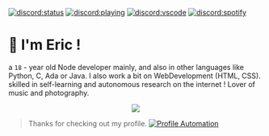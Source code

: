 [![discord:status](https://dev.discordprofiles.me/badge/status/387291278670430208)](https://discord.com/users/387291278670430208)
[![discord:playing](https://dev.discordprofiles.me/badge/playing/387291278670430208)](https://discord.com/users/387291278670430208)
[![discord:vscode](https://dev.discordprofiles.me/badge/vscode/387291278670430208)](https://discord.com/users/387291278670430208)
[![discord:spotify](https://dev.discordprofiles.me/badge/spotify/387291278670430208)](https://dev.discordprofiles.me/openspotify/387291278670430208)

# 👋 I'm Eric !

a `18` - year old Node developer mainly, and also in other languages ​​like Python, C, Ada or Java. I also work a bit on WebDevelopment (HTML, CSS). skilled in self-learning and autonomous research on the internet !
Lover of music and photography.

<p align="center"><img src="https://skillicons.dev/icons?i=nodejs,js,java,c,py,html,bash,mysql,bots,discord,git,gtk,linux,pr,vscode"/></p>

> Thanks for checking out my profile. [![Profile Automation](https://img.shields.io/github/workflow/status/promise/promise/README%20Update?label=automation)](https://github.com/promise/promise/actions/workflows/README.yml)
